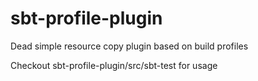 

# sbt-profile-plugin

Dead simple resource copy plugin based on build profiles

Checkout sbt-profile-plugin/src/sbt-test for usage






